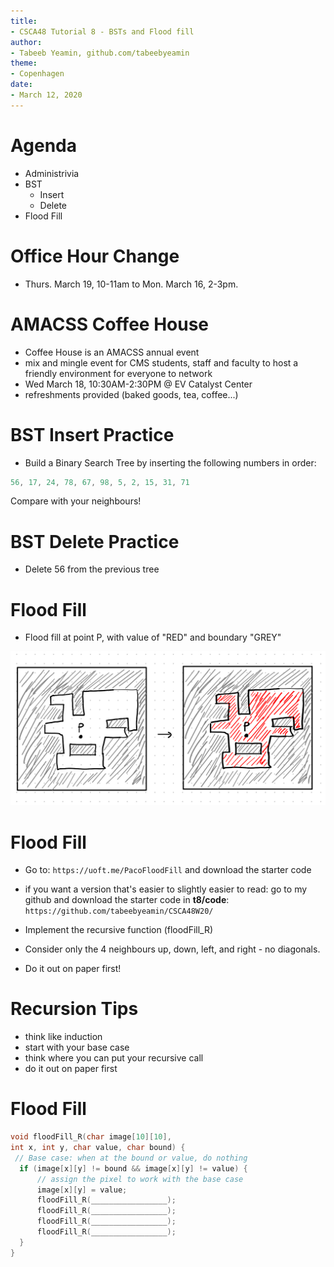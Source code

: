 ```yaml
---
title:
- CSCA48 Tutorial 8 - BSTs and Flood fill
author:
- Tabeeb Yeamin, github.com/tabeebyeamin
theme:
- Copenhagen
date:
- March 12, 2020
---
```


# Agenda
+ Administrivia
+ BST
    - Insert
    - Delete
+ Flood Fill

# Office Hour Change
- Thurs. March 19, 10-11am to Mon. March 16, 2-3pm.

# AMACSS Coffee House
- Coffee House is an AMACSS annual event 
- mix and mingle event for CMS students, staff and faculty 
to host a friendly environment for everyone to network 
- Wed March 18, 10:30AM-2:30PM @ EV Catalyst Center
- refreshments provided (baked goods, tea, coffee...)

# BST Insert Practice
+ Build a Binary Search Tree by inserting the following numbers in order:

```c
56, 17, 24, 78, 67, 98, 5, 2, 15, 31, 71
```

Compare with your neighbours!

# BST Delete Practice
+ Delete 56 from the previous tree


# Flood Fill

+ Flood fill at point P, with value of "RED" and boundary "GREY"

![Flood Fill](./Floodfill.png)

# Flood Fill
+ Go to: `https://uoft.me/PacoFloodFill` and download the starter code
+ if you want a version that's easier to slightly easier to read: go
to my github and download the starter code in **t8/code**:
`https://github.com/tabeebyeamin/CSCA48W20/`

+ Implement the recursive function (floodFill_R)

+ Consider only the 4 neighbours up, down, left, and right - no diagonals.

+ Do it out on paper first!



# Recursion Tips
+ think like induction
+ start with your base case
+ think where you can put your recursive call
+ do it out on paper first

# Flood Fill
```c
void floodFill_R(char image[10][10],
int x, int y, char value, char bound) {
 // Base case: when at the bound or value, do nothing
  if (image[x][y] != bound && image[x][y] != value) {
      // assign the pixel to work with the base case
      image[x][y] = value;
      floodFill_R(_________________);
      floodFill_R(_________________);
      floodFill_R(_________________);
      floodFill_R(_________________);
  }
}

```